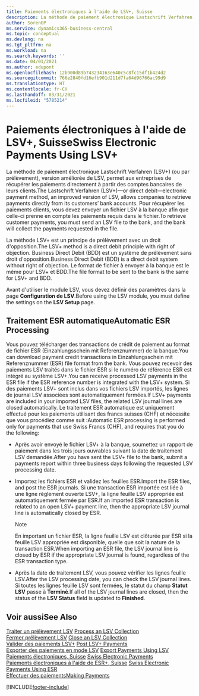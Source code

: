 ```yaml
---
title: Paiements électroniques à l'aide de LSV+, Suisse
description: La méthode de paiement électronique Lastschrift Verfahren (LSV+) (ou par prélèvement), version améliorée de LSV, permet aux entreprises de récupérer les paiements directement à partir des comptes bancaires de leurs clients. Pour récupérer les paiements clients, vous devez envoyer un fichier LSV à la banque afin que celle-ci prenne en compte les paiements requis dans le fichier.
author: SorenGP
ms.service: dynamics365-business-central
ms.topic: conceptual
ms.devlang: na
ms.tgt_pltfrm: na
ms.workload: na
ms.search.keywords: ''
ms.date: 04/01/2021
ms.author: edupont
ms.openlocfilehash: 12b900d89b743234163e640c5c8fc15df1b424d2
ms.sourcegitcommit: 766e2840fd16efb901d211d7fa64d96766ac99d9
ms.translationtype: HT
ms.contentlocale: fr-CH
ms.lasthandoff: 03/31/2021
ms.locfileid: "5785214"
---
```

# <a name="swiss-electronic-payments-using-lsv"></a><span data-ttu-id="b0bbc-104">Paiements électroniques à l'aide de LSV+, Suisse</span><span class="sxs-lookup"><span data-stu-id="b0bbc-104">Swiss Electronic Payments Using LSV+</span></span>
<span data-ttu-id="b0bbc-105">La méthode de paiement électronique Lastschrift Verfahren (LSV+) (ou par prélèvement), version améliorée de LSV, permet aux entreprises de récupérer les paiements directement à partir des comptes bancaires de leurs clients.</span><span class="sxs-lookup"><span data-stu-id="b0bbc-105">The Lastschrift Verfahren (LSV+)—or direct debit—electronic payment method, an improved version of LSV, allows companies to retrieve payments directly from its customers’ bank accounts.</span></span> <span data-ttu-id="b0bbc-106">Pour récupérer les paiements clients, vous devez envoyer un fichier LSV à la banque afin que celle-ci prenne en compte les paiements requis dans le fichier.</span><span class="sxs-lookup"><span data-stu-id="b0bbc-106">To retrieve customer payments, you must send an LSV file to the bank, and the bank will collect the payments requested in the file.</span></span>  

<span data-ttu-id="b0bbc-107">La méthode LSV+ est un principe de prélèvement avec un droit d'opposition.</span><span class="sxs-lookup"><span data-stu-id="b0bbc-107">The LSV+ method is a direct debit principle with right of objection.</span></span> <span data-ttu-id="b0bbc-108">Business Direct Debit (BDD) est un système de prélèvement sans droit d'opposition.</span><span class="sxs-lookup"><span data-stu-id="b0bbc-108">Business Direct Debit (BDD) is a direct debit system without right of objection.</span></span> <span data-ttu-id="b0bbc-109">Le format de fichier à envoyer à la banque est le même pour LSV+ et BDD.</span><span class="sxs-lookup"><span data-stu-id="b0bbc-109">The file format to be sent to the bank is the same for LSV+ and BDD.</span></span>  

<span data-ttu-id="b0bbc-110">Avant d'utiliser le module LSV, vous devez définir des paramètres dans la page **Configuration de LSV**.</span><span class="sxs-lookup"><span data-stu-id="b0bbc-110">Before using the LSV module, you must define the settings on the **LSV Setup** page.</span></span>

## <a name="automatic-esr-processing"></a><span data-ttu-id="b0bbc-111">Traitement ESR automatique</span><span class="sxs-lookup"><span data-stu-id="b0bbc-111">Automatic ESR Processing</span></span>  
<span data-ttu-id="b0bbc-112">Vous pouvez télécharger des transactions de crédit de paiement au format de fichier ESR (Einzahlungsschein mit Referenznummer) de la banque.</span><span class="sxs-lookup"><span data-stu-id="b0bbc-112">You can download payment credit transactions in Einzahlungsschein mit Referenznummer (ESR) file format from the bank.</span></span> <span data-ttu-id="b0bbc-113">Vous pouvez recevoir des paiements LSV traités dans le fichier ESR si le numéro de référence ESR est intégré au système LSV+.</span><span class="sxs-lookup"><span data-stu-id="b0bbc-113">You can receive processed LSV payments in the ESR file if the ESR reference number is integrated with the LSV+ system.</span></span> <span data-ttu-id="b0bbc-114">Si des paiements LSV+ sont inclus dans vos fichiers LSV importés, les lignes de journal LSV associées sont automatiquement fermées.</span><span class="sxs-lookup"><span data-stu-id="b0bbc-114">If LSV+ payments are included in your imported LSV files, the related LSV journal lines are closed automatically.</span></span> <span data-ttu-id="b0bbc-115">Le traitement ESR automatique est uniquement effectué pour les paiements utilisant des francs suisses (CHF) et nécessite que vous procédiez comme suit :</span><span class="sxs-lookup"><span data-stu-id="b0bbc-115">Automatic ESR processing is performed only for payments that use Swiss Francs (CHF), and requires that you do the following:</span></span>  

- <span data-ttu-id="b0bbc-116">Après avoir envoyé le fichier LSV+ à la banque, soumettez un rapport de paiement dans les trois jours ouvrables suivant la date de traitement LSV demandée.</span><span class="sxs-lookup"><span data-stu-id="b0bbc-116">After you have sent the LSV+ file to the bank, submit a payments report within three business days following the requested LSV processing date.</span></span>  

- <span data-ttu-id="b0bbc-117">Importez les fichiers ESR et validez les feuilles ESR.</span><span class="sxs-lookup"><span data-stu-id="b0bbc-117">Import the ESR files, and post the ESR journals.</span></span> <span data-ttu-id="b0bbc-118">Si une transaction ESR importée est liée à une ligne règlement ouverte LSV+, la ligne feuille LSV appropriée est automatiquement fermée par ESR.</span><span class="sxs-lookup"><span data-stu-id="b0bbc-118">If an imported ESR transaction is related to an open LSV+ payment line, then the appropriate LSV journal line is automatically closed by ESR.</span></span>  

    > [!NOTE]  
    >  <span data-ttu-id="b0bbc-119">En important un fichier ESR, la ligne feuille LSV est clôturée par ESR si la feuille LSV appropriée est disponible, quelle que soit la nature de la transaction ESR.</span><span class="sxs-lookup"><span data-stu-id="b0bbc-119">When importing an ESR file, the LSV journal line is closed by ESR if the appropriate LSV journal is found, regardless of the ESR transaction type.</span></span>  

- <span data-ttu-id="b0bbc-120">Après la date de traitement LSV, vous pouvez vérifier les lignes feuille LSV.</span><span class="sxs-lookup"><span data-stu-id="b0bbc-120">After the LSV processing date, you can check the LSV journal lines.</span></span> <span data-ttu-id="b0bbc-121">Si toutes les lignes feuille LSV sont fermées, le statut du champ **Statut LSV** passe à **Terminé**.</span><span class="sxs-lookup"><span data-stu-id="b0bbc-121">If all of the LSV journal lines are closed, then the status of the **LSV Status** field is updated to  **Finished**.</span></span>  

## <a name="see-also"></a><span data-ttu-id="b0bbc-122">Voir aussi</span><span class="sxs-lookup"><span data-stu-id="b0bbc-122">See Also</span></span>  
 <span data-ttu-id="b0bbc-123">[Traiter un prélèvement LSV](how-to-process-an-lsv-collection.md) </span><span class="sxs-lookup"><span data-stu-id="b0bbc-123">[Process an LSV Collection](how-to-process-an-lsv-collection.md) </span></span>  
 <span data-ttu-id="b0bbc-124">[Fermer prélèvement LSV](how-to-close-an-lsv-collection.md) </span><span class="sxs-lookup"><span data-stu-id="b0bbc-124">[Close an LSV Collection](how-to-close-an-lsv-collection.md) </span></span>  
 <span data-ttu-id="b0bbc-125">[Valider des paiements LSV+](how-to-post-lsv-payments.md) </span><span class="sxs-lookup"><span data-stu-id="b0bbc-125">[Post LSV+ Payments](how-to-post-lsv-payments.md) </span></span>  
 <span data-ttu-id="b0bbc-126">[Exporter des paiements en mode LSV](how-to-export-payments-using-lsv.md) </span><span class="sxs-lookup"><span data-stu-id="b0bbc-126">[Export Payments Using LSV](how-to-export-payments-using-lsv.md) </span></span>  
 <span data-ttu-id="b0bbc-127">[Paiements électroniques, Suisse](swiss-electronic-payments.md) </span><span class="sxs-lookup"><span data-stu-id="b0bbc-127">[Swiss Electronic Payments](swiss-electronic-payments.md) </span></span>  
 <span data-ttu-id="b0bbc-128">[Paiements électroniques à l'aide de ESR+, Suisse](swiss-electronic-payments-using-esr.md) </span><span class="sxs-lookup"><span data-stu-id="b0bbc-128">[Swiss Electronic Payments Using ESR](swiss-electronic-payments-using-esr.md) </span></span>  
 [<span data-ttu-id="b0bbc-129">Effectuer des paiements</span><span class="sxs-lookup"><span data-stu-id="b0bbc-129">Making Payments</span></span>](../../payables-make-payments.md)


[!INCLUDE[footer-include](../../includes/footer-banner.md)]